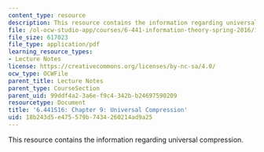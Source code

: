 ```yaml
---
content_type: resource
description: This resource contains the information regarding universal compression.
file: /ol-ocw-studio-app/courses/6-441-information-theory-spring-2016/18b243d5e475579b7434260214ad9a25_MIT6_441S16_chapter_9.pdf
file_size: 617023
file_type: application/pdf
learning_resource_types:
- Lecture Notes
license: https://creativecommons.org/licenses/by-nc-sa/4.0/
ocw_type: OCWFile
parent_title: Lecture Notes
parent_type: CourseSection
parent_uid: 99ddf4a2-3a6e-f9c4-342b-b24697590209
resourcetype: Document
title: '6.441S16: Chapter 9: Universal Compression'
uid: 18b243d5-e475-579b-7434-260214ad9a25
---
```

This resource contains the information regarding universal compression.